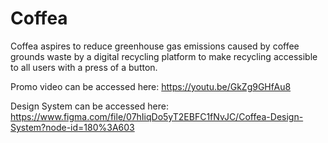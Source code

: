# Coffea
Coffea aspires to reduce greenhouse gas emissions caused by coffee grounds waste by a digital recycling platform to make recycling accessible to all users with a press of a button.

Promo video can be accessed here: https://youtu.be/GkZg9GHfAu8

Design System can be accessed here: https://www.figma.com/file/07hIiqDo5yT2EBFC1fNvJC/Coffea-Design-System?node-id=180%3A603
